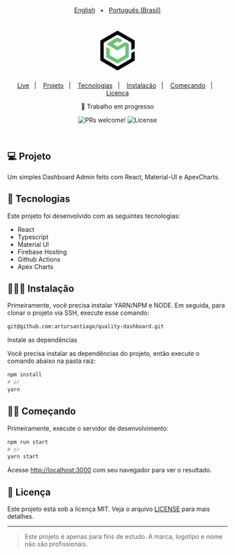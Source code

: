 <p align="center">
   <a href="https://github.com/artursantiago/quality-dashboard/blob/develop/README.md">English</a>&nbsp;&nbsp;&nbsp;•&nbsp;&nbsp;
   <a href="https://github.com/artursantiago/quality-dashboard/blob/develop/README-pt-br.md">Português (Brasil)</a>
</p>

<h1 align="center">
  <img alt="Quality Dashboard" title="Quality Dashboard" src="public/logo512.png" width="90px" />
</h1>

<p align="center">
  <a href="https://quality-dashboard-produc-d32a1.web.app/" target="_blank">Live</a>&nbsp;&nbsp;&nbsp;|&nbsp;&nbsp;&nbsp;
  <a href="#-projeto">Projeto</a>&nbsp;&nbsp;&nbsp;|&nbsp;&nbsp;&nbsp;
  <a href="#-tecnologias">Tecnologias</a>&nbsp;&nbsp;&nbsp;|&nbsp;&nbsp;&nbsp;
  <a href="#-instalação">Instalação</a>&nbsp;&nbsp;&nbsp;|&nbsp;&nbsp;&nbsp;
  <a href="#-comecando">Começando</a>&nbsp;&nbsp;&nbsp;|&nbsp;&nbsp;&nbsp;
  <a href="#-licença">Licença</a>
</p>

<p align="center">🚧 Trabalho em progresso</p>

<p align="center">
 <img src="https://img.shields.io/static/v1?label=PRs&message=welcome&color=49AA26&labelColor=000000" alt="PRs welcome!" />

  <img alt="License" src="https://img.shields.io/static/v1?label=license&message=MIT&color=49AA26&labelColor=000000">
</p>

<br>

<!-- <p align="center">
  <img alt="Quality Dashboard screenshot" src="public/img/cover.png" width="100%">
</p> -->

## 💻 Projeto

Um simples Dashboard Admin feito com React, Material-UI e ApexCharts.

## 🚀 Tecnologias

Este projeto foi desenvolvido com as seguintes tecnologias:

- React
- Typescript
- Material UI
- Firebase Hosting
- Github Actions
- Apex Charts

## 👨🏻‍🔧 Instalação

Primeiramente, você precisa instalar YARN/NPM e NODE. Em seguida, para clonar o projeto via SSH, execute esse comando:

```bash
git@github.com:artursantiago/quality-dashboard.git
```

Instale as dependências

Você precisa instalar as dependências do projeto, então execute o comando abaixo na pasta raiz:

```bash
npm install
# or
yarn
```

##  🏃‍♂️ Começando

Primeiramente, execute o servidor de desenvolvimento:

```bash
npm run start
# or
yarn start
```

Acesse [http://localhost:3000](http://localhost:3000) com seu navegador para ver o resultado.

##  📝 Licença

Este projeto está sob a licença MIT. Veja o arquivo [LICENSE](LICENSE) para mais detalhes.

---

<blockquote alt="[ignore]">
  <p>
    Este projeto é apenas para fins de estudo. A marca, logotipo e nome não são profissionais.
  </p>
</blockquote>

